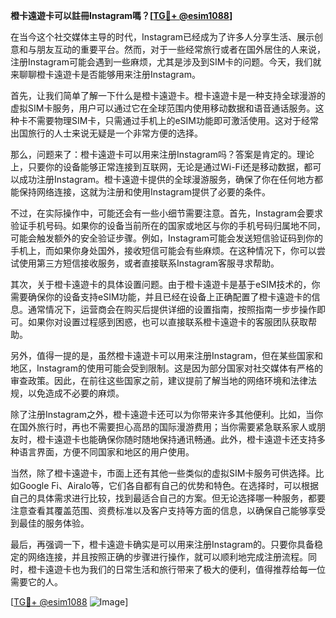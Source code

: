 **橙卡遠遊卡可以註冊Instagram嗎？[[TG💪+ @esim1088](https://t.me/s/esim1088)]**

在当今这个社交媒体主导的时代，Instagram已经成为了许多人分享生活、展示创意和与朋友互动的重要平台。然而，对于一些经常旅行或者在国外居住的人来说，注册Instagram可能会遇到一些麻烦，尤其是涉及到SIM卡的问题。今天，我们就来聊聊橙卡遠遊卡是否能够用来注册Instagram。

首先，让我们简单了解一下什么是橙卡遠遊卡。橙卡遠遊卡是一种支持全球漫游的虚拟SIM卡服务，用户可以通过它在全球范围内使用移动数据和语音通话服务。这种卡不需要物理SIM卡，只需通过手机上的eSIM功能即可激活使用。这对于经常出国旅行的人士来说无疑是一个非常方便的选择。

那么，问题来了：橙卡遠遊卡可以用来注册Instagram吗？答案是肯定的。理论上，只要你的设备能够正常连接到互联网，无论是通过Wi-Fi还是移动数据，都可以成功注册Instagram。橙卡遠遊卡提供的全球漫游服务，确保了你在任何地方都能保持网络连接，这就为注册和使用Instagram提供了必要的条件。

不过，在实际操作中，可能还会有一些小细节需要注意。首先，Instagram会要求验证手机号码。如果你的设备当前所在的国家或地区与你的手机号码归属地不同，可能会触发额外的安全验证步骤。例如，Instagram可能会发送短信验证码到你的手机上，而如果你身处国外，接收短信可能会有些麻烦。在这种情况下，你可以尝试使用第三方短信接收服务，或者直接联系Instagram客服寻求帮助。

其次，关于橙卡遠遊卡的具体设置问题。由于橙卡遠遊卡是基于eSIM技术的，你需要确保你的设备支持eSIM功能，并且已经在设备上正确配置了橙卡遠遊卡的信息。通常情况下，运营商会在购买后提供详细的设置指南，按照指南一步步操作即可。如果你对设置过程感到困惑，也可以直接联系橙卡遠遊卡的客服团队获取帮助。

另外，值得一提的是，虽然橙卡遠遊卡可以用来注册Instagram，但在某些国家和地区，Instagram的使用可能会受到限制。这是因为部分国家对社交媒体有严格的审查政策。因此，在前往这些国家之前，建议提前了解当地的网络环境和法律法规，以免造成不必要的麻烦。

除了注册Instagram之外，橙卡遠遊卡还可以为你带来许多其他便利。比如，当你在国外旅行时，再也不需要担心高昂的国际漫游费用；当你需要紧急联系家人或朋友时，橙卡遠遊卡也能确保你随时随地保持通讯畅通。此外，橙卡遠遊卡还支持多种语言界面，方便不同国家和地区的用户使用。

当然，除了橙卡遠遊卡，市面上还有其他一些类似的虚拟SIM卡服务可供选择。比如Google Fi、Airalo等，它们各自都有自己的优势和特色。在选择时，可以根据自己的具体需求进行比较，找到最适合自己的方案。但无论选择哪一种服务，都要注意查看其覆盖范围、资费标准以及客户支持等方面的信息，以确保自己能够享受到最佳的服务体验。

最后，再强调一下，橙卡遠遊卡确实是可以用来注册Instagram的。只要你具备稳定的网络连接，并且按照正确的步骤进行操作，就可以顺利地完成注册流程。同时，橙卡遠遊卡也为我们的日常生活和旅行带来了极大的便利，值得推荐给每一位需要它的人。

[[TG💪+ @esim1088](https://t.me/s/esim1088) ![Image](https://i.postimg.cc/4NQfJmqS/Snipaste-2025-05-13-00-14-12.png)]